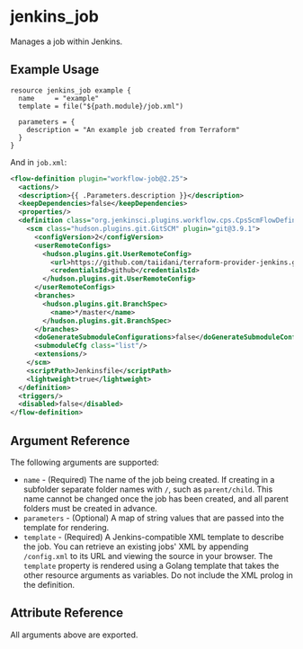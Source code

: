 ---
---

# jenkins_job

Manages a job within Jenkins.

## Example Usage

```hcl
resource jenkins_job example {
  name     = "example"
  template = file("${path.module}/job.xml")

  parameters = {
    description = "An example job created from Terraform"
  }
}
```

And in `job.xml`:

```xml
<flow-definition plugin="workflow-job@2.25">
  <actions/>
  <description>{{ .Parameters.description }}</description>
  <keepDependencies>false</keepDependencies>
  <properties/>
  <definition class="org.jenkinsci.plugins.workflow.cps.CpsScmFlowDefinition" plugin="workflow-cps@2.59">
    <scm class="hudson.plugins.git.GitSCM" plugin="git@3.9.1">
      <configVersion>2</configVersion>
      <userRemoteConfigs>
        <hudson.plugins.git.UserRemoteConfig>
          <url>https://github.com/taiidani/terraform-provider-jenkins.git</url>
          <credentialsId>github</credentialsId>
        </hudson.plugins.git.UserRemoteConfig>
      </userRemoteConfigs>
      <branches>
        <hudson.plugins.git.BranchSpec>
          <name>*/master</name>
        </hudson.plugins.git.BranchSpec>
      </branches>
      <doGenerateSubmoduleConfigurations>false</doGenerateSubmoduleConfigurations>
      <submoduleCfg class="list"/>
      <extensions/>
    </scm>
    <scriptPath>Jenkinsfile</scriptPath>
    <lightweight>true</lightweight>
  </definition>
  <triggers/>
  <disabled>false</disabled>
</flow-definition>
```

## Argument Reference

The following arguments are supported:

* `name` - (Required) The name of the job being created. If creating in a subfolder separate folder names with `/`, such as `parent/child`. This name cannot be changed once the job has been created, and all parent folders must be created in advance.
* `parameters` - (Optional) A map of string values that are passed into the template for rendering.
* `template` - (Required) A Jenkins-compatible XML template to describe the job. You can retrieve an existing jobs' XML by appending `/config.xml` to its URL and viewing the source in your browser. The `template` property is rendered using a Golang template that takes the other resource arguments as variables. Do not include the XML prolog in the definition.

## Attribute Reference

All arguments above are exported.

